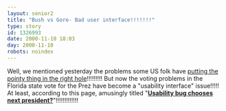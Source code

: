 ```yaml
---
layout: senior2
title: "Bush vs Gore- Bad user interface!!!!!!!"
type: story
id: 1326993
date: 2000-11-10 18:03
day: 2000-11-10
robots: noindex
---
```

Well, we mentioned yesterday the problems some US folk have <a href="http://seniorcitizen.blogspot.com/archives/2000_11_05_seniorcitizen_archive.html#1316510">putting the pointy thing in the right hole</a>!!!!!!!!! But now the voting problems in the Florida state vote for the Prez have become a "usability interface" issue!!!!! At least, according to this page, amusingly titled "<a href="http://eleganthack.com/blog/2000_11_01_pastblog.html"><b>Usability bug chooses next president?</b></a>"!!!!!!!!!!!!!
